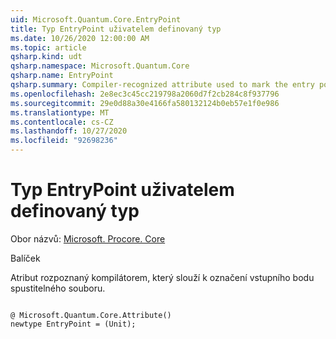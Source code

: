 ```yaml
---
uid: Microsoft.Quantum.Core.EntryPoint
title: Typ EntryPoint uživatelem definovaný typ
ms.date: 10/26/2020 12:00:00 AM
ms.topic: article
qsharp.kind: udt
qsharp.namespace: Microsoft.Quantum.Core
qsharp.name: EntryPoint
qsharp.summary: Compiler-recognized attribute used to mark the entry point of an executable.
ms.openlocfilehash: 2e8ec3c45cc219798a2060d7f2cb284c8f937796
ms.sourcegitcommit: 29e0d88a30e4166fa580132124b0eb57e1f0e986
ms.translationtype: MT
ms.contentlocale: cs-CZ
ms.lasthandoff: 10/27/2020
ms.locfileid: "92698236"
---
```

# <a name="entrypoint-user-defined-type"></a>Typ EntryPoint uživatelem definovaný typ

Obor názvů: [Microsoft. Procore. Core](xref:Microsoft.Quantum.Core)

Balíček [](https://nuget.org/packages/)


Atribut rozpoznaný kompilátorem, který slouží k označení vstupního bodu spustitelného souboru.

```qsharp

@ Microsoft.Quantum.Core.Attribute()
newtype EntryPoint = (Unit);
```

